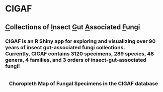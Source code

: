 <h1><b>CIGAF</b></h1>
<h2>
<p><u>C</u>ollections of <u>I</u>nsect <u>G</u>ut <u>A</u>ssociated <u>F</u>ungi
<br>
</p></h2>
<h3><p>CIGAF is an R Shiny app for exploring and visualizing over 90 years of insect gut-associated fungi collections.<br>
Currently, CIGAF contains <b> 3120 </b> specimens, <b> 289 </b> species, <b> 48 </b> genera, <b> 4 </b> families, and <b> 3 </b> orders of insect-gut-associated fungi!<br> 
<br>

<center>
Choropleth Map of Fungal Specimens in the CIGAF database
</h3>
</center>
